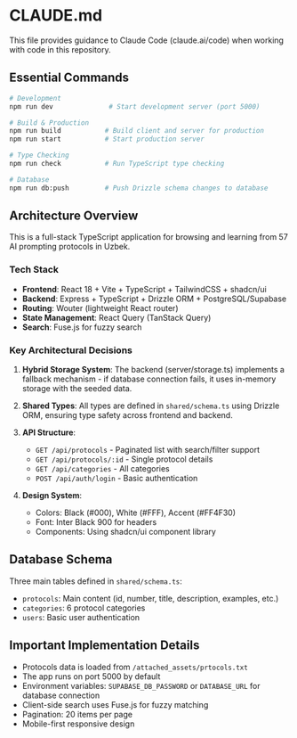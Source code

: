 # CLAUDE.md

This file provides guidance to Claude Code (claude.ai/code) when working with code in this repository.

## Essential Commands

```bash
# Development
npm run dev              # Start development server (port 5000)

# Build & Production
npm run build           # Build client and server for production
npm run start           # Start production server

# Type Checking
npm run check           # Run TypeScript type checking

# Database
npm run db:push         # Push Drizzle schema changes to database
```

## Architecture Overview

This is a full-stack TypeScript application for browsing and learning from 57 AI prompting protocols in Uzbek.

### Tech Stack
- **Frontend**: React 18 + Vite + TypeScript + TailwindCSS + shadcn/ui
- **Backend**: Express + TypeScript + Drizzle ORM + PostgreSQL/Supabase
- **Routing**: Wouter (lightweight React router)
- **State Management**: React Query (TanStack Query)
- **Search**: Fuse.js for fuzzy search

### Key Architectural Decisions

1. **Hybrid Storage System**: The backend (server/storage.ts) implements a fallback mechanism - if database connection fails, it uses in-memory storage with the seeded data.

2. **Shared Types**: All types are defined in `shared/schema.ts` using Drizzle ORM, ensuring type safety across frontend and backend.

3. **API Structure**:
   - `GET /api/protocols` - Paginated list with search/filter support
   - `GET /api/protocols/:id` - Single protocol details
   - `GET /api/categories` - All categories
   - `POST /api/auth/login` - Basic authentication

4. **Design System**: 
   - Colors: Black (#000), White (#FFF), Accent (#FF4F30)
   - Font: Inter Black 900 for headers
   - Components: Using shadcn/ui component library

## Database Schema

Three main tables defined in `shared/schema.ts`:
- `protocols`: Main content (id, number, title, description, examples, etc.)
- `categories`: 6 protocol categories
- `users`: Basic user authentication

## Important Implementation Details

- Protocols data is loaded from `/attached_assets/prtocols.txt`
- The app runs on port 5000 by default
- Environment variables: `SUPABASE_DB_PASSWORD` or `DATABASE_URL` for database connection
- Client-side search uses Fuse.js for fuzzy matching
- Pagination: 20 items per page
- Mobile-first responsive design